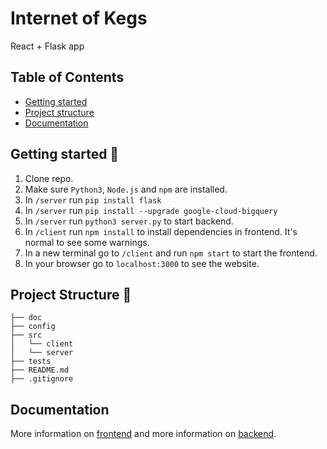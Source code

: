 # Internet of Kegs
React + Flask app

## Table of Contents

- [Getting started](#getting-started)
- [Project structure](#project-structure)
- [Documentation](#documentation)

## Getting started 🚀
1. Clone repo.
2. Make sure `Python3`, `Node.js` and `npm` are installed.
3. In `/server` run `pip install flask`
4. In `/server` run `pip install --upgrade google-cloud-bigquery`
5. In `/server` run `python3 server.py` to start backend.
6. In `/client` run `npm install` to install dependencies in frontend. It's normal to see some warnings.
7. In a new terminal go to `/client` and run `npm start` to start the frontend.
8. In your browser go to `localhost:3000` to see the website.

## Project Structure 📁
```
├── doc
├── config
├── src
│   └── client
│   └── server
├── tests
├── README.md
├── .gitignore
```

## Documentation
More information on [frontend](/doc/frontend.md)
and more information on [backend](/doc/backend.md).